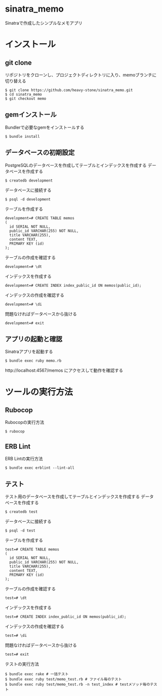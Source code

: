 # sinatra_memo
Sinatraで作成したシンプルなメモアプリ

# インストール
## git clone
リポジトリをクローンし、プロジェクトディレクトリに入り、memoブランチに切り替える
```
$ git clone https://github.com/heavy-stone/sinatra_memo.git
$ cd sinatra_memo
$ git checkout memo
```
## gemインストール
Bundlerで必要なgemをインストールする
```
$ bundle install
```

## データベースの初期設定
PostgreSQLのデータベースを作成してテーブルとインデックスを作成する
データベースを作成する
```
$ createdb development
```
データベースに接続する
```
$ psql -d development
```
テーブルを作成する
```
development=# CREATE TABLE memos
(
  id SERIAL NOT NULL,
  public_id VARCHAR(255) NOT NULL,
  title VARCHAR(255),
  content TEXT,
  PRIMARY KEY (id)
);
```
テーブルの作成を確認する
```
development=# \dt
```
インデックスを作成する
```
development=# CREATE INDEX index_public_id ON memos(public_id);
```
インデックスの作成を確認する
```
development=# \di
```
問題なければデータベースから抜ける
```
development=# exit
```

## アプリの起動と確認
Sinatraアプリを起動する
```
$ bundle exec ruby memo.rb
```
http://localhost:4567/memos にアクセスして動作を確認する

# ツールの実行方法
## Rubocop
Rubocopの実行方法
```
$ rubocop
```
## ERB Lint
ERB Lintの実行方法
```
$ bundle exec erblint --lint-all
```
## テスト
テスト用のデータベースを作成してテーブルとインデックスを作成する
データベースを作成する
```
$ createdb test
```
データベースに接続する
```
$ psql -d test
```
テーブルを作成する
```
test=# CREATE TABLE memos
(
  id SERIAL NOT NULL,
  public_id VARCHAR(255) NOT NULL,
  title VARCHAR(255),
  content TEXT,
  PRIMARY KEY (id)
);
```
テーブルの作成を確認する
```
test=# \dt
```
インデックスを作成する
```
test=# CREATE INDEX index_public_id ON memos(public_id);
```
インデックスの作成を確認する
```
test=# \di
```
問題なければデータベースから抜ける
```
test=# exit
```
テストの実行方法
```
$ bundle exec rake # 一括テスト
$ bundle exec ruby test/memo_test.rb # ファイル毎のテスト
$ bundle exec ruby test/memo_test.rb -n test_index # testメソッド毎のテスト
```
